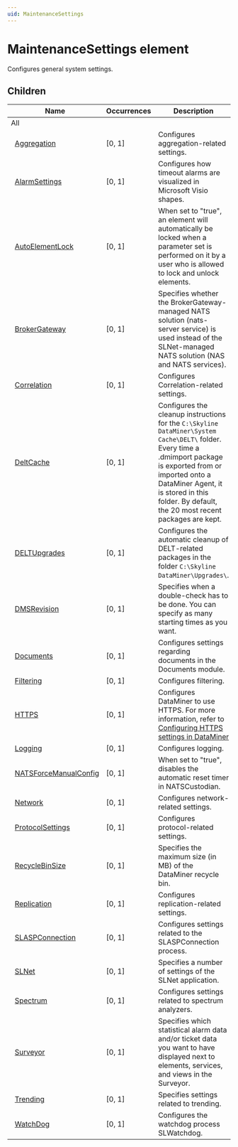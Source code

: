 ```yaml
---
uid: MaintenanceSettings
---
```


# MaintenanceSettings element

Configures general system settings.

## Children

| Name | Occurrences | Description |
| --- | --- | --- |
| All |  |  |
| &#160;&#160;[Aggregation](xref:MaintenanceSettings.Aggregation) | [0, 1] | Configures aggregation-related settings. |
| &#160;&#160;[AlarmSettings](xref:MaintenanceSettings.AlarmSettings) | [0, 1] | Configures how timeout alarms are visualized in Microsoft Visio shapes. |
| &#160;&#160;[AutoElementLock](xref:MaintenanceSettings.AutoElementLock) | [0, 1] | When set to "true", an element will automatically be locked when a parameter set is performed on it by a user who is allowed to lock and unlock elements. |
| &#160;&#160;[BrokerGateway](xref:MaintenanceSettings.BrokerGateway) | [0, 1] | Specifies whether the BrokerGateway-managed NATS solution (nats-server service) is used instead of the SLNet-managed NATS solution (NAS and NATS services). |
| &#160;&#160;[Correlation](xref:MaintenanceSettings.Correlation) | [0, 1] | Configures Correlation-related settings. |
| &#160;&#160;[DeltCache](xref:MaintenanceSettings.DeltCache) | [0, 1] | Configures the cleanup instructions for the `C:\Skyline DataMiner\System Cache\DELT\` folder. Every time a .dmimport package is exported from or imported onto a DataMiner Agent, it is stored in this folder. By default, the 20 most recent packages are kept. |
| &#160;&#160;[DELTUpgrades](xref:MaintenanceSettings.DELTUpgrades) | [0, 1] | Configures the automatic cleanup of DELT-related packages in the folder `C:\Skyline DataMiner\Upgrades\`. |
| &#160;&#160;[DMSRevision](xref:MaintenanceSettings.DMSRevision) | [0, 1] | Specifies when a double-check has to be done. You can specify as many starting times as you want. |
| &#160;&#160;[Documents](xref:MaintenanceSettings.Documents) | [0, 1] | Configures settings regarding documents in the Documents module. |
| &#160;&#160;[Filtering](xref:MaintenanceSettings.Filtering) | [0, 1] | Configures filtering. |
| &#160;&#160;[HTTPS](xref:MaintenanceSettings.HTTPS) | [0, 1] | Configures DataMiner to use HTTPS. For more information, refer to [Configuring HTTPS settings in DataMiner](xref:Setting_up_HTTPS_on_a_DMA#configuring-https-in-dataminer) |
| &#160;&#160;[Logging](xref:MaintenanceSettings.Logging) | [0, 1] | Configures logging. |
| &#160;&#160;[NATSForceManualConfig](xref:MaintenanceSettings.NATSForceManualConfig) | [0, 1] | When set to "true", disables the automatic reset timer in NATSCustodian. |
| &#160;&#160;[Network](xref:MaintenanceSettings.Network) | [0, 1] | Configures network-related settings. |
| &#160;&#160;[ProtocolSettings](xref:MaintenanceSettings.ProtocolSettings) | [0, 1] | Configures protocol-related settings. |
| &#160;&#160;[RecycleBinSize](xref:MaintenanceSettings.RecycleBinSize) | [0, 1] | Specifies the maximum size (in MB) of the DataMiner recycle bin. |
| &#160;&#160;[Replication](xref:MaintenanceSettings.Replication) | [0, 1] | Configures replication-related settings. |
| &#160;&#160;[SLASPConnection](xref:MaintenanceSettings.SLASPConnection) | [0, 1] | Configures settings related to the SLASPConnection process. |
| &#160;&#160;[SLNet](xref:MaintenanceSettings.SLNet) | [0, 1] | Specifies a number of settings of the SLNet application. |
| &#160;&#160;[Spectrum](xref:MaintenanceSettings.Spectrum) | [0, 1] | Configures settings related to spectrum analyzers. |
| &#160;&#160;[Surveyor](xref:MaintenanceSettings.Surveyor) | [0, 1] | Specifies which statistical alarm data and/or ticket data you want to have displayed next to elements, services, and views in the Surveyor. |
| &#160;&#160;[Trending](xref:MaintenanceSettings.Trending) | [0, 1] | Specifies settings related to trending. |
| &#160;&#160;[WatchDog](xref:MaintenanceSettings.WatchDog) | [0, 1] | Configures the watchdog process SLWatchdog. |
